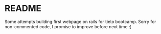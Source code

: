 # README

Some attempts building first webpage on rails for tieto bootcamp. 
Sorry for non-commented code, I promise to improve before next time :) 
